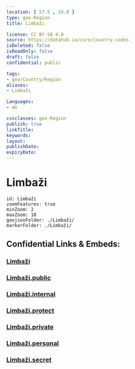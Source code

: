 ```yaml
---
location: [ 57.5 , 24.8 ] 
type: geo-Region
title: Limbaži

license: CC BY-SA 4.0
source: https://datahub.io/core/country-codes
isDeleted: false
isReadOnly: false
draft: false
confidential: public

tags:
- geo/Country/Region
aliases:
- Limbaži

Languages:
- de

cssclasses: geo-Region
publish: true
linkTitle: 
keywords: 
layout: 
publishDate: 
expiryDate: 
---
```


# Limbaži

```leaflet
id: Limbaži
zoomFeatures: true 
minZoom: 2 
maxZoom: 18
geojsonFolder: ./Limbaži/
markerFolder: ./Limbaži/
```


## Confidential Links & Embeds: 

### [Limbaži](/_Standards/Earth/Continent/Europe/Europe~North/Latvia/Regions~Latvia/Riga/counties~Riga/Limbaži.md) 

### [Limbaži.public](/_public/Earth/Continent/Europe/Europe~North/Latvia/Regions~Latvia/Riga/counties~Riga/Limbaži.public.md) 

### [Limbaži.internal](/_internal/Earth/Continent/Europe/Europe~North/Latvia/Regions~Latvia/Riga/counties~Riga/Limbaži.internal.md) 

### [Limbaži.protect](/_protect/Earth/Continent/Europe/Europe~North/Latvia/Regions~Latvia/Riga/counties~Riga/Limbaži.protect.md) 

### [Limbaži.private](/_private/Earth/Continent/Europe/Europe~North/Latvia/Regions~Latvia/Riga/counties~Riga/Limbaži.private.md) 

### [Limbaži.personal](/_personal/Earth/Continent/Europe/Europe~North/Latvia/Regions~Latvia/Riga/counties~Riga/Limbaži.personal.md) 

### [Limbaži.secret](/_secret/Earth/Continent/Europe/Europe~North/Latvia/Regions~Latvia/Riga/counties~Riga/Limbaži.secret.md)


